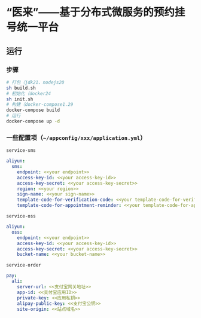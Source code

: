 # “医来”——基于分布式微服务的预约挂号统一平台

## 运行

### 步骤
```bash
# 打包（jdk21、nodejs20
sh build.sh
# 初始化（docker24
sh init.sh
# 构建（docker-compose1.29
docker-compose build
# 运行
docker-compose up -d
```

### 一些配置项（`~/appconfig/xxx/application.yml`）
`service-sms`
```yml
aliyun:
  sms:
    endpoint: <<your endpoint>>
    access-key-id: <<your access-key-id>>
    access-key-secret: <<your access-key-secret>>
    region: <<your region>>
    sign-name: <<your sign-name>>
    template-code-for-verification-code: <<your template-code-for-verification-code>>
    template-code-for-appointment-reminder: <<your template-code-for-appointment-reminder>>
```

`service-oss`
```yml
aliyun:
  oss:
    endpoint: <<your endpoint>>
    access-key-id: <<your access-key-id>>
    access-key-secret: <<your access-key-secret>>
    bucket-name: <<your bucket-name>>
```

`service-order`
```yml
pay:
  ali:
    server-url: <<支付宝网关地址>>
    app-id: <<支付宝应用ID>>
    private-key: <<应用私钥>>
    alipay-public-key: <<支付宝公钥>>
    site-origin: <<站点域名>>
```

